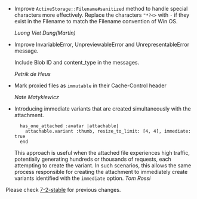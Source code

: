 *   Improve `ActiveStorage::Filename#sanitized` method to handle special characters more effectively.
    Replace the characters `"*?<>` with `-` if they exist in the Filename to match the Filename convention of Win OS.

    *Luong Viet Dung(Martin)*

*   Improve InvariableError, UnpreviewableError and UnrepresentableError message.

    Include Blob ID and content_type in the messages.

    *Petrik de Heus*

*   Mark proxied files as `immutable` in their Cache-Control header

    *Nate Matykiewicz*

*   Introducing immediate variants that are created simultaneously with the attachment.
    ```
      has_one_attached :avatar |attachable|
        attachable.variant :thumb, resize_to_limit: [4, 4], immediate: true
      end
    ```
    This approach is useful when the attached file experiences high traffic, potentially generating hundreds or thousands of requests, each attempting to create the variant. In such scenarios, this allows the same process responsible for creating the attachment to immediately create variants identified with the `immediate` option.
    *Tom Rossi*

Please check [7-2-stable](https://github.com/rails/rails/blob/7-2-stable/activestorage/CHANGELOG.md) for previous changes.
